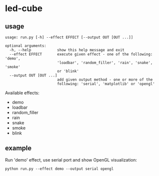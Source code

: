 # led-cube

## usage

```
usage: run.py [-h] --effect EFFECT [--output OUT [OUT ...]]

optional arguments:
  -h, --help            show this help message and exit
  --effect EFFECT       execute given effect - one of the following: 'demo',
                        'loadbar', 'random_filler', 'rain', 'snake', 'smoke'
                        or 'blink'
  --output OUT [OUT ...]
                        add given output method - one or more of the
                        following: 'serial', 'matplotlib' or 'opengl'

```
Available effects:
* demo
* loadbar
* random_filler
* rain
* snake
* smoke
* blink

## example
Run 'demo' effect, use serial port and show OpenGL visualization:
```
python run.py --effect demo --output serial opengl
```
